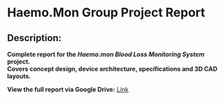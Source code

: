 # **Haemo.Mon Group Project Report**

## **Description:**  
**Complete report for the *Haemo.mon Blood Loss Monitoring System* project.**  
**Covers concept design, device architecture, specifications and 3D CAD layouts.**  

**View the full report via Google Drive:** [Link](INSERT-YOUR-LINK-HERE)
